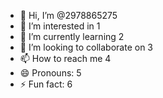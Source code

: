 - 👋 Hi, I’m @2978865275
- 👀 I’m interested in 1
- 🌱 I’m currently learning 2
- 💞️ I’m looking to collaborate on 3
- 📫 How to reach me 4
- 😄 Pronouns: 5
- ⚡ Fun fact: 6

<!---
2978865275/2978865275 is a ✨ special ✨ repository because its `README.md` (this file) appears on your GitHub profile.
You can click the Preview link to take a look at your changes.
--->
